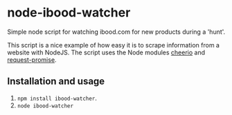 # node-ibood-watcher
Simple node script for watching ibood.com for new products during a 'hunt'. 

This script is a nice example of how easy it is to scrape information from a website with NodeJS. The script uses the Node modules [cheerio](https://www.npmjs.org/package/cheerio) and [request-promise](https://www.npmjs.org/package/request-promise).

## Installation and usage
1. `npm install ibood-watcher`.
2. `node ibood-watcher`
